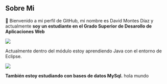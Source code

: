 ## Sobre Mi
👋 Bienvenido a mi perfil de GitHub, mi nombre es David Montes Díaz
y actualmente **soy un estudiante en el Grado Superior de Desarollo de Aplicaciones Web**


![](https://images.vexels.com/media/users/3/166401/isolated/lists/b82aa7ac3f736dd78570dd3fa3fa9e24-icono-del-lenguaje-de-programacion-java.png)

Actualmente dentro del módulo estoy aprendiendo Java con el entorno de Eclipse.

![](https://cdn.iconscout.com/icon/free/png-256/free-mysql-3628940-3030165.png)

**También estoy estudiando con bases de datos MySql.**
hola mundo
